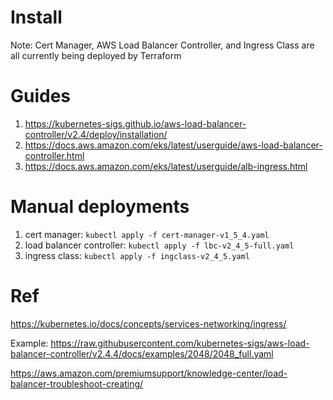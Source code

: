 # Install

Note: Cert Manager, AWS Load Balancer Controller, and Ingress Class are all currently being deployed by Terraform

# Guides

1. https://kubernetes-sigs.github.io/aws-load-balancer-controller/v2.4/deploy/installation/
2. https://docs.aws.amazon.com/eks/latest/userguide/aws-load-balancer-controller.html
3. https://docs.aws.amazon.com/eks/latest/userguide/alb-ingress.html

# Manual deployments
1. cert manager: `kubectl apply -f cert-manager-v1_5_4.yaml`
2. load balancer controller: `kubectl apply -f lbc-v2_4_5-full.yaml`
3. ingress class: `kubectl apply -f ingclass-v2_4_5.yaml`

# Ref
https://kubernetes.io/docs/concepts/services-networking/ingress/

Example: 
https://raw.githubusercontent.com/kubernetes-sigs/aws-load-balancer-controller/v2.4.4/docs/examples/2048/2048_full.yaml

https://aws.amazon.com/premiumsupport/knowledge-center/load-balancer-troubleshoot-creating/